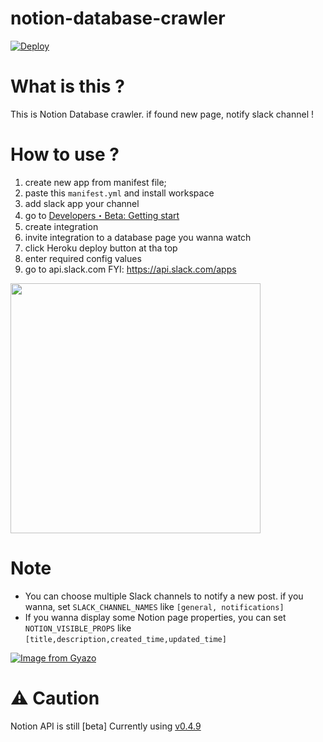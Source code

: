 # notion-database-crawler

[![Deploy](https://www.herokucdn.com/deploy/button.svg)](https://heroku.com/deploy?template=https://github.com/75asa/notion-database-crawler/tree/main)

# What is this ?

This is Notion Database crawler.
if found new page, notify slack channel !

# How to use ?

1. create new app from manifest file;
1. paste this `manifest.yml` and install workspace
1. add slack app your channel
1. go to [Developers・Beta: Getting start](https://developers.notion.com/docs/getting-started)
1. create integration
1. invite integration to a database page you wanna watch
1. click Heroku deploy button at tha top
1. enter required config values
1. go to api.slack.com FYI: https://api.slack.com/apps

  <img src="https://i.gyazo.com/2bb49734436380d35d3dbe07ad8f0b90.png" height="400" width="400">

# Note
- You can choose multiple Slack channels to notify a new post. if you wanna, set  `SLACK_CHANNEL_NAMES` like `[general, notifications]`
- If you wanna display some Notion page properties, you can set `NOTION_VISIBLE_PROPS` like `[title,description,created_time,updated_time]`

[![Image from Gyazo](https://i.gyazo.com/fddf34585969655be8827347c3e796a8.gif)](https://gyazo.com/fddf34585969655be8827347c3e796a8)


# ⚠️ Caution

Notion API is still [beta]
Currently using [v0.4.9](https://github.com/makenotion/notion-sdk-js/releases/tag/v0.4.9)
